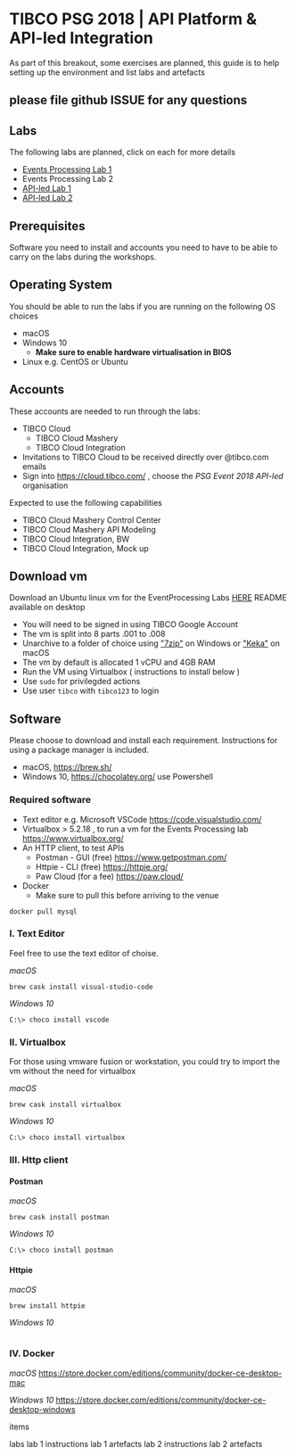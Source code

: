 # TIBCO PSG 2018 | API Platform &amp; API-led Integration

As part of this breakout, some exercises are planned, this guide is to help setting up the environment and list labs and artefacts

## please file github ISSUE for any questions 

## Labs
The following labs are planned, click on each for more details

 * [Events Processing Lab 1](https://github.com/mshahat/TIBCO_PSG18_API-led/tree/master/labs/event-processing-lab1)
 * Events Processing Lab 2
 * [API-led Lab 1](https://github.com/mshahat/TIBCO_PSG18_API-led/tree/master/labs/api-lab1)
 * [API-led Lab 2](https://github.com/mshahat/TIBCO_PSG18_API-led/tree/master/labs/api-lab2)

## Prerequisites

Software you need to install and accounts you need to have to be able to carry on the labs during the workshops.

## Operating System
You should be able to run the labs if you are running on the following OS choices

* macOS
* Windows 10
  * **Make sure to enable hardware virtualisation in BIOS**
* Linux e.g. CentOS or Ubuntu

## Accounts

These accounts are needed to run through the labs:
* TIBCO Cloud
  * TIBCO Cloud Mashery
  * TIBCO Cloud Integration
* Invitations to TIBCO Cloud to be received directly over @tibco.com emails
* Sign into https://cloud.tibco.com/ , choose the _PSG Event 2018 API-led_ organisation

Expected to use the following capabilities 
* TIBCO Cloud Mashery Control Center
* TIBCO Cloud Mashery API Modeling
* TIBCO Cloud Integration, BW
* TIBCO Cloud Integration, Mock up

## Download vm
Download an Ubuntu linux vm for the EventProcessing Labs [HERE](uploooooooding)
README available on desktop

* You will need to be signed in using TIBCO Google Account
* The vm is split into 8 parts .001 to .008
* Unarchive to a folder of choice using ["7zip"](https://www.7-zip.org/) on Windows or ["Keka"](https://www.keka.io/en/) on macOS 
* The vm by default is allocated 1 vCPU and 4GB RAM
* Run the VM using Virtualbox ( instructions to install below )
* Use `sudo` for privilegded actions
* Use user `tibco` with `tibco123` to login


## Software
Please choose to download and install each requirement. 
Instructions for using a package manager is included. 
* macOS, https://brew.sh/
* Windows 10, https://chocolatey.org/  use Powershell

### Required software
* Text editor e.g. Microsoft VSCode https://code.visualstudio.com/
* Virtualbox > 5.2.18 , to run a vm for the Events Processing lab https://www.virtualbox.org/
* An HTTP client, to test APIs
  * Postman - GUI (free)      https://www.getpostman.com/
  * Httpie - CLI  (free)      https://httpie.org/
  * Paw Cloud     (for a fee) https://paw.cloud/
* Docker
  * Make sure to pull this before arriving to the venue
```shell
docker pull mysql
```

### I. Text Editor 
Feel free to use the text editor of choise. 

_macOS_
```
brew cask install visual-studio-code
```
_Windows 10_
```
C:\> choco install vscode
```

### II. Virtualbox 
For those using vmware fusion or workstation, you could try to import the vm without the need for virtualbox 

_macOS_
```
brew cask install virtualbox
```
_Windows 10_
```
C:\> choco install virtualbox
```

### III. Http client

#### Postman 
_macOS_
```
brew cask install postman
```
_Windows 10_
```
C:\> choco install postman
```

#### Httpie
_macOS_
```
brew install httpie
```
_Windows 10_
```

```
### IV. Docker
_macOS_
https://store.docker.com/editions/community/docker-ce-desktop-mac 

_Windows 10_
https://store.docker.com/editions/community/docker-ce-desktop-windows


items

labs 
lab 1 instructions
lab 1 artefacts
lab 2 instructions
lab 2 artefacts 
